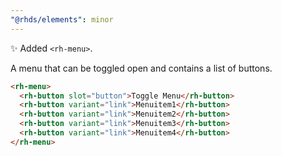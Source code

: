 ```yaml
---
"@rhds/elements": minor
---
```


✨ Added `<rh-menu>`.

A menu that can be toggled open and contains a list of buttons.

```html
<rh-menu>
  <rh-button slot="button">Toggle Menu</rh-button>
  <rh-button variant="link">Menuitem1</rh-button>
  <rh-button variant="link">Menuitem2</rh-button>
  <rh-button variant="link">Menuitem3</rh-button>
  <rh-button variant="link">Menuitem4</rh-button>
</rh-menu>
```
